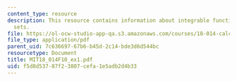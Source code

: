 ```yaml
---
content_type: resource
description: This resource contains information about integrable function and inductive
  sets.
file: https://ol-ocw-studio-app-qa.s3.amazonaws.com/courses/18-014-calculus-with-theory-fall-2010/f5d8d53787f23807cefa1e5adb2d4b33_MIT18_014F10_ex1.pdf
file_type: application/pdf
parent_uid: 7c636697-67b6-b45d-2c14-bde3d6d544bc
resourcetype: Document
title: MIT18_014F10_ex1.pdf
uid: f5d8d537-87f2-3807-cefa-1e5adb2d4b33
---
```

